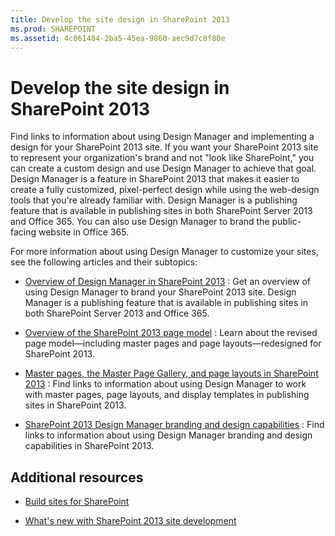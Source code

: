 ```yaml
---
title: Develop the site design in SharePoint 2013
ms.prod: SHAREPOINT
ms.assetid: 4c061484-2ba5-45ea-9860-aec9d7c8f80e
---
```



# Develop the site design in SharePoint 2013
Find links to information about using Design Manager and implementing a design for your SharePoint 2013 site.
If you want your SharePoint 2013 site to represent your organization's brand and not "look like SharePoint," you can create a custom design and use Design Manager to achieve that goal. Design Manager is a feature in SharePoint 2013 that makes it easier to create a fully customized, pixel-perfect design while using the web-design tools that you're already familiar with. Design Manager is a publishing feature that is available in publishing sites in both SharePoint Server 2013 and Office 365. You can also use Design Manager to brand the public-facing website in Office 365.
  
    
    

For more information about using Design Manager to customize your sites, see the following articles and their subtopics:
-  [Overview of Design Manager in SharePoint 2013](overview-of-design-manager-in-sharepoint-2013.md) : Get an overview of using Design Manager to brand your SharePoint 2013 site. Design Manager is a publishing feature that is available in publishing sites in both SharePoint Server 2013 and Office 365.
    
  
-  [Overview of the SharePoint 2013 page model](overview-of-the-sharepoint-2013-page-model.md) : Learn about the revised page model—including master pages and page layouts—redesigned for SharePoint 2013.
    
  
-  [Master pages, the Master Page Gallery, and page layouts in SharePoint 2013](master-pages-the-master-page-gallery-and-page-layouts-in-sharepoint-2013.md) : Find links to information about using Design Manager to work with master pages, page layouts, and display templates in publishing sites in SharePoint 2013.
    
  
-  [SharePoint 2013 Design Manager branding and design capabilities](sharepoint-2013-design-manager-branding-and-design-capabilities.md) : Find links to information about using Design Manager branding and design capabilities in SharePoint 2013.
    
  

## Additional resources
<a name="bk_addresources"> </a>


-  [Build sites for SharePoint](build-sites-for-sharepoint.md)
    
  
-  [What's new with SharePoint 2013 site development](what-s-new-with-sharepoint-2013-site-development.md)
    
  

